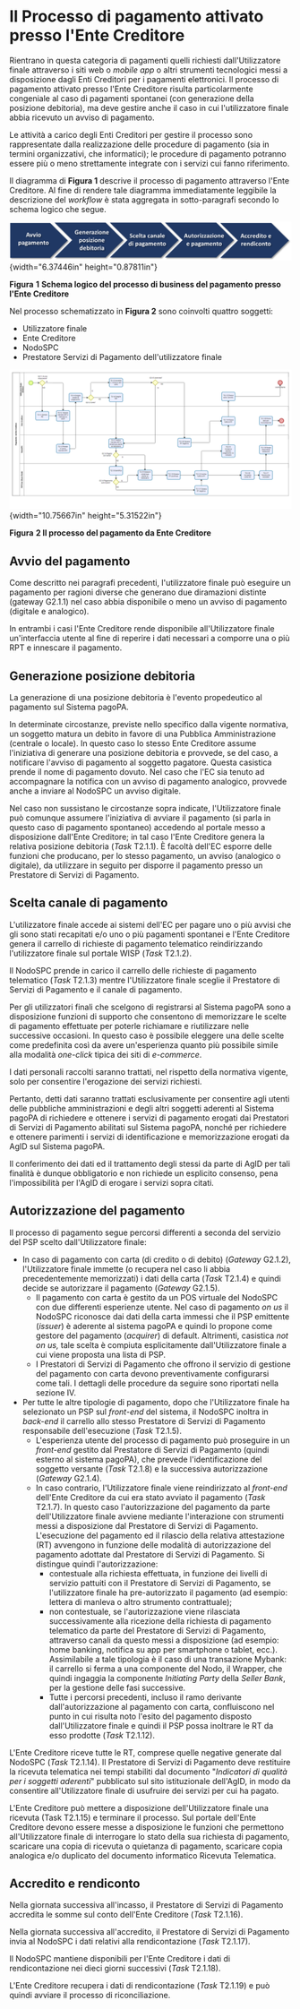 Il Processo di pagamento attivato presso l'Ente Creditore
=========================================================

Rientrano in questa categoria di pagamenti quelli richiesti
dall'Utilizzatore finale attraverso i siti web o *mobile app* o altri
strumenti tecnologici messi a disposizione dagli Enti Creditori per i
pagamenti elettronici. Il processo di pagamento attivato presso l'Ente
Creditore risulta particolarmente congeniale al caso di pagamenti
spontanei (con generazione della posizione debitoria), ma deve gestire
anche il caso in cui l'utilizzatore finale abbia ricevuto un avviso di
pagamento.

Le attività a carico degli Enti Creditori per gestire il processo sono
rappresentate dalla realizzazione delle procedure di pagamento (sia in
termini organizzativi, che informatici); le procedure di pagamento
potranno essere più o meno strettamente integrate con i servizi cui
fanno riferimento.

Il diagramma di **Figura 1** descrive il processo di pagamento
attraverso l'Ente Creditore. Al fine di rendere tale diagramma
immediatamente leggibile la descrizione del *workflow* è stata aggregata
in sotto-paragrafi secondo lo schema logico che segue.

![image0](../images/business_ec.png){width="6.37446in"
height="0.87811in"}

**Figura** **1** **Schema logico del processo di business del pagamento
presso l'Ente Creditore**

Nel processo schematizzato in **Figura 2** sono coinvolti quattro
soggetti:

-   Utilizzatore finale
-   Ente Creditore
-   NodoSPC
-   Prestatore Servizi di Pagamento dell'utilizzatore finale

![image1](../images/bpmn_ec.png){width="10.75667in"
height="5.31522in"}

**Figura** **2 Il processo del pagamento da Ente Creditore**

Avvio del pagamento
-------------------

Come descritto nei paragrafi precedenti, l'utilizzatore finale può
eseguire un pagamento per ragioni diverse che generano due diramazioni
distinte (gateway G2.1.1) nel caso abbia disponibile o meno un avviso di
pagamento (digitale e analogico).

In entrambi i casi l'Ente Creditore rende disponibile all'Utilizzatore
finale un'interfaccia utente al fine di reperire i dati necessari a
comporre una o più RPT e innescare il pagamento.

Generazione posizione debitoria
-------------------------------

La generazione di una posizione debitoria è l'evento propedeutico al
pagamento sul Sistema pagoPA.

In determinate circostanze, previste nello specifico dalla vigente
normativa, un soggetto matura un debito in favore di una Pubblica
Amministrazione (centrale o locale). In questo caso lo stesso Ente
Creditore assume l'iniziativa di generare una posizione debitoria e
provvede, se del caso, a notificare l'avviso di pagamento al soggetto
pagatore. Questa casistica prende il nome di pagamento dovuto. Nel caso
che l'EC sia tenuto ad accompagnare la notifica con un avviso di
pagamento analogico, provvede anche a inviare al NodoSPC un avviso
digitale.

Nel caso non sussistano le circostanze sopra indicate, l'Utilizzatore
finale può comunque assumere l'iniziativa di avviare il pagamento (si
parla in questo caso di pagamento spontaneo) accedendo al portale messo
a disposizione dall'Ente Creditore; in tal caso l'Ente Creditore genera
la relativa posizione debitoria (*Task* T2.1.1). È facoltà dell'EC
esporre delle funzioni che producano, per lo stesso pagamento, un avviso
(analogico o digitale), da utilizzare in seguito per disporre il
pagamento presso un Prestatore di Servizi di Pagamento.

Scelta canale di pagamento
--------------------------

L'utilizzatore finale accede ai sistemi dell'EC per pagare uno o più
avvisi che gli sono stati recapitati e/o uno o più pagamenti spontanei e
l'Ente Creditore genera il carrello di richieste di pagamento telematico
reindirizzando l'utilizzatore finale sul portale WISP (*Task* T2.1.2).

Il NodoSPC prende in carico il carrello delle richieste di pagamento
telematico (*Task* T2.1.3) mentre l'Utilizzatore finale sceglie il
Prestatore di Servizi di Pagamento e il canale di pagamento.

Per gli utilizzatori finali che scelgono di registrarsi al Sistema
pagoPA sono a disposizione funzioni di supporto che consentono di
memorizzare le scelte di pagamento effettuate per poterle richiamare e
riutilizzare nelle successive occasioni. In questo caso è possibile
eleggere una delle scelte come predefinita così da avere un'esperienza
quanto più possibile simile alla modalità *one-click* tipica dei siti di
*e-commerce*.

I dati personali raccolti saranno trattati, nel rispetto della normativa
vigente, solo per consentire l'erogazione dei servizi richiesti.

Pertanto, detti dati saranno trattati esclusivamente per consentire agli
utenti delle pubbliche amministrazioni e degli altri soggetti aderenti
al Sistema pagoPA di richiedere e ottenere i servizi di pagamento
erogati dai Prestatori di Servizi di Pagamento abilitati sul Sistema
pagoPA, nonché per richiedere e ottenere parimenti i servizi di
identificazione e memorizzazione erogati da AgID sul Sistema pagoPA.

Il conferimento dei dati ed il trattamento degli stessi da parte di AgID
per tali finalità è dunque obbligatorio e non richiede un esplicito
consenso, pena l'impossibilità per l'AgID di erogare i servizi sopra
citati.

Autorizzazione del pagamento
----------------------------

Il processo di pagamento segue percorsi differenti a seconda del
servizio del PSP scelto dall'Utilizzatore finale:

-   In caso di pagamento con carta (di credito o di debito) (*Gateway*
    G2.1.2), l'Utilizzatore finale immette (o recupera nel caso li abbia
    precedentemente memorizzati) i dati della carta (*Task* T2.1.4) e
    quindi decide se autorizzare il pagamento (*Gateway* G2.1.5).
    -   Il pagamento con carta è gestito da un POS virtuale del NodoSPC
        con due differenti esperienze utente. Nel caso di pagamento *on
        us* il NodoSPC riconosce dai dati della carta immessi che il PSP
        emittente (*issuer*) è aderente al sistema pagoPA e quindi lo
        propone come gestore del pagamento (*acquirer*) di default.
        Altrimenti, casistica *not on us,* tale scelta è compiuta
        esplicitamente dall'Utilizzatore finale a cui viene proposta una
        lista di PSP.
    -   I Prestatori di Servizi di Pagamento che offrono il servizio di
        gestione del pagamento con carta devono preventivamente
        configurarsi come tali. I dettagli delle procedure da seguire
        sono riportati nella sezione IV.
-   Per tutte le altre tipologie di pagamento, dopo che l'Utilizzatore
    finale ha selezionato un PSP sul *front-end* del sistema, il NodoSPC
    inoltra in *back-end* il carrello allo stesso Prestatore di Servizi
    di Pagamento responsabile dell'esecuzione (*Task* T2.1.5).
    -   L'esperienza utente del processo di pagamento può proseguire in
        un *front-end* gestito dal Prestatore di Servizi di Pagamento
        (quindi esterno al sistema pagoPA), che prevede
        l'identificazione del soggetto versante (*Task* T2.1.8) e la
        successiva autorizzazione (*Gateway* G2.1.4).
    -   In caso contrario, l'Utilizzatore finale viene reindirizzato al
        *front-end* dell'Ente Creditore da cui era stato avviato il
        pagamento (*Task* T2.1.7). In questo caso l'autorizzazione del
        pagamento da parte dell'Utilizzatore finale avviene mediante
        l'interazione con strumenti messi a disposizione dal Prestatore
        di Servizi di Pagamento. L'esecuzione del pagamento ed il
        rilascio della relativa attestazione (RT) avvengono in funzione
        delle modalità di autorizzazione del pagamento adottate dal
        Prestatore di Servizi di Pagamento. Si distingue quindi
        l'autorizzazione:
        -   contestuale alla richiesta effettuata, in funzione dei
            livelli di servizio pattuiti con il Prestatore di Servizi di
            Pagamento, se l'utilizzatore finale ha pre-autorizzato il
            pagamento (ad esempio: lettera di manleva o altro strumento
            contrattuale);
        -   non contestuale, se l'autorizzazione viene rilasciata
            successivamente alla ricezione della richiesta di pagamento
            telematico da parte del Prestatore di Servizi di Pagamento,
            attraverso canali da questo messi a disposizione (ad
            esempio: home banking, notifica su app per smartphone o
            tablet, ecc.). Assimilabile a tale tipologia è il caso di
            una transazione Mybank: il carrello si ferma a una
            componente del Nodo, il Wrapper, che quindi ingaggia la
            componente *Initiating Party* della *Seller Bank*, per la
            gestione delle fasi successive.
        -   Tutte i percorsi precedenti, incluso il ramo derivante
            dall'autorizzazione al pagamento con carta, confluiscono nel
            punto in cui risulta noto l'esito del pagamento disposto
            dall'Utilizzatore finale e quindi il PSP possa inoltrare le
            RT da esso prodotte (*Task* T2.1.12).

L'Ente Creditore riceve tutte le RT, comprese quelle negative generate
dal NodoSPC (*Task* T2.1.14). Il Prestatore di Servizi di Pagamento deve
restituire la ricevuta telematica nei tempi stabiliti dal documento
"*Indicatori di qualità per i soggetti aderenti*" pubblicato sul sito
istituzionale dell'AgID, in modo da consentire all'Utilizzatore finale
di usufruire dei servizi per cui ha pagato.

L'Ente Creditore può mettere a disposizione dell'Utilizzatore finale una
ricevuta (Task T2.1.15) e terminare il processo. Sul portale dell'Ente
Creditore devono essere messe a disposizione le funzioni che permettono
all'Utilizzatore finale di interrogare lo stato della sua richiesta di
pagamento, scaricare una copia di ricevuta o quietanza di pagamento,
scaricare copia analogica e/o duplicato del documento informatico
Ricevuta Telematica.

Accredito e rendiconto
----------------------

Nella giornata successiva all'incasso, il Prestatore di Servizi di
Pagamento accredita le somme sul conto dell'Ente Creditore (*Task*
T2.1.16).

Nella giornata successiva all'accredito, il Prestatore di Servizi di
Pagamento invia al NodoSPC i dati relativi alla rendicontazione (*Task*
T2.1.17).

Il NodoSPC mantiene disponibili per l'Ente Creditore i dati di
rendicontazione nei dieci giorni successivi (*Task* T2.1.18).

L'Ente Creditore recupera i dati di rendicontazione (*Task* T2.1.19) e
può quindi avviare il processo di riconciliazione.

